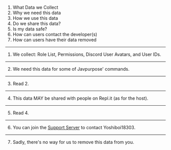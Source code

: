 1) What Data we Collect
2) Why we need this data
3) How we use this data
4) Do we share this data?
5) Is my data safe?
6) How can users contact the developer(s)
7) How can users have their data removed

-------------------------------------------

1) We collect: Role List, Permissions, Discord User Avatars, and User IDs.

-------------------------------------------

2) We need this data for some of Javpurpose' commands.

-------------------------------------------

3) Read 2.

-------------------------------------------

4) This data MAY be shared with people on Repl.it (as for the host).

-------------------------------------------

5) Read 4.

-------------------------------------------

6) You can join the [Support Server](https://discord.gg/wvCDhsXEDa) to contact Yoshiboi18303.

-------------------------------------------

7) Sadly, there's no way for us to remove this data from you.
